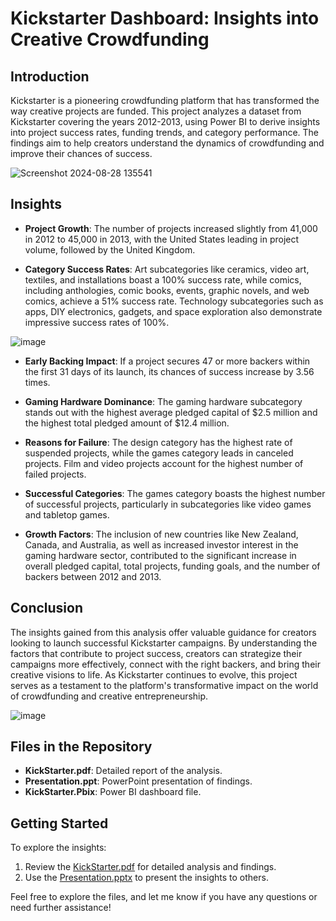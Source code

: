 # Kickstarter Dashboard: Insights into Creative Crowdfunding

## Introduction

Kickstarter is a pioneering crowdfunding platform that has transformed the way creative projects are funded. This project analyzes a dataset from Kickstarter covering the years 2012-2013, using Power BI to derive insights into project success rates, funding trends, and category performance. The findings aim to help creators understand the dynamics of crowdfunding and improve their chances of success.

![Screenshot 2024-08-28 135541](https://github.com/user-attachments/assets/80493631-89e4-410f-b104-32c6925d7c90)

## Insights
- **Project Growth**: The number of projects increased slightly from 41,000 in 2012 to 45,000 in 2013, with the United States leading in project volume, followed by the United Kingdom.

- **Category Success Rates**: Art subcategories like ceramics, video art, textiles, and installations boast a 100% success rate, while comics, including anthologies, comic books, events, graphic novels, and web comics, achieve a 51% success rate. Technology subcategories such as apps, DIY electronics, gadgets, and space exploration also demonstrate impressive success rates of 100%.

![image](https://github.com/user-attachments/assets/651842c8-5a1a-41de-a650-0ed327eb264e)


- **Early Backing Impact**: If a project secures 47 or more backers within the first 31 days of its launch, its chances of success increase by 3.56 times.

- **Gaming Hardware Dominance**: The gaming hardware subcategory stands out with the highest average pledged capital of $2.5 million and the highest total pledged amount of $12.4 million.

- **Reasons for Failure**: The design category has the highest rate of suspended projects, while the games category leads in canceled projects. Film and video projects account for the highest number of failed projects.

- **Successful Categories**: The games category boasts the highest number of successful projects, particularly in subcategories like video games and tabletop games.

- **Growth Factors**: The inclusion of new countries like New Zealand, Canada, and Australia, as well as increased investor interest in the gaming hardware sector, contributed to the significant increase in overall pledged capital, total projects, funding goals, and the number of backers between 2012 and 2013.

## Conclusion
The insights gained from this analysis offer valuable guidance for creators looking to launch successful Kickstarter campaigns. By understanding the factors that contribute to project success, creators can strategize their campaigns more effectively, connect with the right backers, and bring their creative visions to life. As Kickstarter continues to evolve, this project serves as a testament to the platform's transformative impact on the world of crowdfunding and creative entrepreneurship.

![image](https://github.com/user-attachments/assets/ebda5fc1-e17e-408e-96b6-a65d3ca507d7)

## Files in the Repository
- **KickStarter.pdf**: Detailed report of the analysis.
- **Presentation.ppt**: PowerPoint presentation of findings.
- **KickStarter.Pbix**: Power BI dashboard file.

## Getting Started
To explore the insights:
1. Review the [KickStarter.pdf](https://github.com/user-attachments/files/16780669/KickStarter.pdf) for detailed analysis and findings.
2. Use the  [Presentation.pptx](https://github.com/user-attachments/files/16780676/Presentation.pptx) to present the insights to others.

Feel free to explore the files, and let me know if you have any questions or need further assistance!
